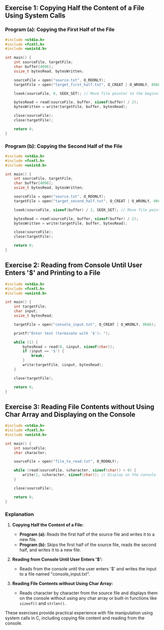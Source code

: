 ## Exercise 1: Copying Half the Content of a File Using System Calls

### Program (a): Copying the First Half of the File

```c
#include <stdio.h>
#include <fcntl.h>
#include <unistd.h>

int main() {
    int sourceFile, targetFile;
    char buffer[4096];
    ssize_t bytesRead, bytesWritten;

    sourceFile = open("source.txt", O_RDONLY);
    targetFile = open("target_first_half.txt", O_CREAT | O_WRONLY, 0666);

    lseek(sourceFile, 0, SEEK_SET); // Move file pointer to the beginning

    bytesRead = read(sourceFile, buffer, sizeof(buffer) / 2);
    bytesWritten = write(targetFile, buffer, bytesRead);

    close(sourceFile);
    close(targetFile);

    return 0;
}
```

### Program (b): Copying the Second Half of the File

```c
#include <stdio.h>
#include <fcntl.h>
#include <unistd.h>

int main() {
    int sourceFile, targetFile;
    char buffer[4096];
    ssize_t bytesRead, bytesWritten;

    sourceFile = open("source.txt", O_RDONLY);
    targetFile = open("target_second_half.txt", O_CREAT | O_WRONLY, 0666);

    lseek(sourceFile, sizeof(buffer) / 2, SEEK_SET); // Move file pointer to the middle

    bytesRead = read(sourceFile, buffer, sizeof(buffer) / 2);
    bytesWritten = write(targetFile, buffer, bytesRead);

    close(sourceFile);
    close(targetFile);

    return 0;
}
```

## Exercise 2: Reading from Console Until User Enters '$' and Printing to a File

```c
#include <stdio.h>
#include <fcntl.h>
#include <unistd.h>

int main() {
    int targetFile;
    char input;
    ssize_t bytesRead;

    targetFile = open("console_input.txt", O_CREAT | O_WRONLY, 0666);

    printf("Enter text (terminate with '$'): ");

    while (1) {
        bytesRead = read(0, &input, sizeof(char));
        if (input == '$') {
            break;
        }
        write(targetFile, &input, bytesRead);
    }

    close(targetFile);

    return 0;
}
```

## Exercise 3: Reading File Contents without Using Char Array and Displaying on the Console

```c
#include <stdio.h>
#include <fcntl.h>
#include <unistd.h>

int main() {
    int sourceFile;
    char character;

    sourceFile = open("file_to_read.txt", O_RDONLY);

    while (read(sourceFile, &character, sizeof(char)) > 0) {
        write(1, &character, sizeof(char)); // Display on the console
    }

    close(sourceFile);

    return 0;
}
```

### Explanation

1. **Copying Half the Content of a File:**
    - **Program (a):** Reads the first half of the source file and writes it to a new file.
    - **Program (b):** Skips the first half of the source file, reads the second half, and writes it to a new file.

2. **Reading from Console Until User Enters '$':**
    - Reads from the console until the user enters '$' and writes the input to a file named "console_input.txt".

3. **Reading File Contents without Using Char Array:**
    - Reads character by character from the source file and displays them on the console without using any char array or built-in functions like `sizeof()` and `strlen()`.

These exercises provide practical experience with file manipulation using system calls in C, including copying file content and reading from the console.

